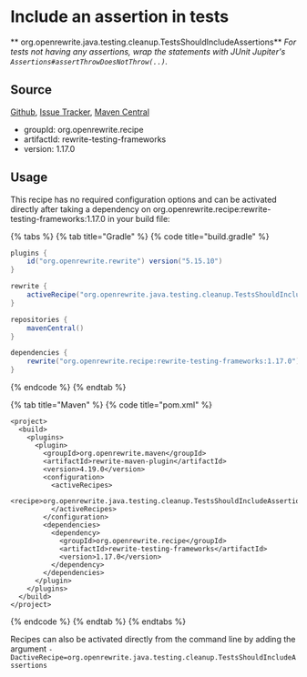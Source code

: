 # Include an assertion in tests

** org.openrewrite.java.testing.cleanup.TestsShouldIncludeAssertions**
_For tests not having any assertions, wrap the statements with JUnit Jupiter's `Assertions#assertThrowDoesNotThrow(..)`._

## Source

[Github](https://github.com/openrewrite/rewrite-testing-frameworks), [Issue Tracker](https://github.com/openrewrite/rewrite-testing-frameworks/issues), [Maven Central](https://search.maven.org/artifact/org.openrewrite.recipe/rewrite-testing-frameworks/1.17.0/jar)

* groupId: org.openrewrite.recipe
* artifactId: rewrite-testing-frameworks
* version: 1.17.0


## Usage

This recipe has no required configuration options and can be activated directly after taking a dependency on org.openrewrite.recipe:rewrite-testing-frameworks:1.17.0 in your build file:

{% tabs %}
{% tab title="Gradle" %}
{% code title="build.gradle" %}
```groovy
plugins {
    id("org.openrewrite.rewrite") version("5.15.10")
}

rewrite {
    activeRecipe("org.openrewrite.java.testing.cleanup.TestsShouldIncludeAssertions")
}

repositories {
    mavenCentral()
}

dependencies {
    rewrite("org.openrewrite.recipe:rewrite-testing-frameworks:1.17.0")
}
```
{% endcode %}
{% endtab %}

{% tab title="Maven" %}
{% code title="pom.xml" %}
```markup
<project>
  <build>
    <plugins>
      <plugin>
        <groupId>org.openrewrite.maven</groupId>
        <artifactId>rewrite-maven-plugin</artifactId>
        <version>4.19.0</version>
        <configuration>
          <activeRecipes>
            <recipe>org.openrewrite.java.testing.cleanup.TestsShouldIncludeAssertions</recipe>
          </activeRecipes>
        </configuration>
        <dependencies>
          <dependency>
            <groupId>org.openrewrite.recipe</groupId>
            <artifactId>rewrite-testing-frameworks</artifactId>
            <version>1.17.0</version>
          </dependency>
        </dependencies>
      </plugin>
    </plugins>
  </build>
</project>
```
{% endcode %}
{% endtab %}
{% endtabs %}

Recipes can also be activated directly from the command line by adding the argument `-DactiveRecipe=org.openrewrite.java.testing.cleanup.TestsShouldIncludeAssertions`
